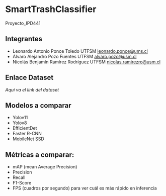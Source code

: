 # SmartTrashClassifier

Proyecto_IPD441
## Integrantes
- Leonardo Antonio Ponce Toledo         UTFSM   leonardo.ponce@ums.cl
- Álvaro Alejandro Pozo Fuentes         UTFSM   alvaro.pozo@usm.cl
- Nicolás Benjamín Ramírez Rodríguez    UTFSM   nicolas.ramirezro@usm.cl

## Enlace Dataset

*Aqui va el link del dataset*

## Modelos a comparar

- Yolov11
- Yolov8
- EfficientDet
- Faster R-CNN
- MobileNet SSD

## Métricas a comparar:

- mAP (mean Average Precision)
- Precision
- Recall
- F1-Score
- FPS (cuadros por segundo) para ver cuál es más rápido en inferencia